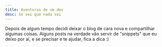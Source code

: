 ```yaml
---
title: Aventuras de um dev
desc: Só sei que nada sei
---
```

Depois de algum tempo decidi deixar o blog de cara nova e compartilhar algumas coisas. Alguns posts na verdade vão servir de "snippets" que eu deixo por ai, e se precisar e te ajudar, fica a dica :)

